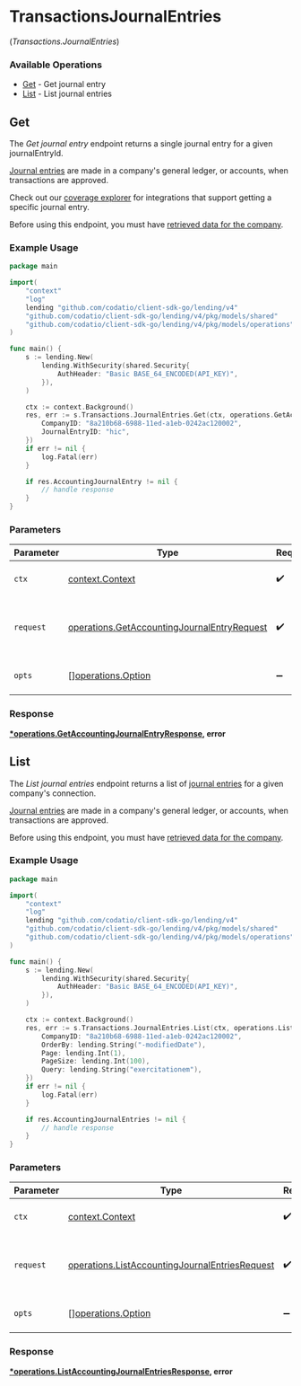 # TransactionsJournalEntries
(*Transactions.JournalEntries*)

### Available Operations

* [Get](#get) - Get journal entry
* [List](#list) - List journal entries

## Get

The *Get journal entry* endpoint returns a single journal entry for a given journalEntryId.

[Journal entries](https://docs.codat.io/lending-api#/schemas/JournalEntry) are  made in a company's general ledger, or accounts, when transactions are approved.

Check out our [coverage explorer](https://knowledge.codat.io/supported-features/accounting?view=tab-by-data-type&dataType=journalEntries) for integrations that support getting a specific journal entry.

Before using this endpoint, you must have [retrieved data for the company](https://docs.codat.io/lending-api#/operations/refresh-company-data).


### Example Usage

```go
package main

import(
	"context"
	"log"
	lending "github.com/codatio/client-sdk-go/lending/v4"
	"github.com/codatio/client-sdk-go/lending/v4/pkg/models/shared"
	"github.com/codatio/client-sdk-go/lending/v4/pkg/models/operations"
)

func main() {
    s := lending.New(
        lending.WithSecurity(shared.Security{
            AuthHeader: "Basic BASE_64_ENCODED(API_KEY)",
        }),
    )

    ctx := context.Background()
    res, err := s.Transactions.JournalEntries.Get(ctx, operations.GetAccountingJournalEntryRequest{
        CompanyID: "8a210b68-6988-11ed-a1eb-0242ac120002",
        JournalEntryID: "hic",
    })
    if err != nil {
        log.Fatal(err)
    }

    if res.AccountingJournalEntry != nil {
        // handle response
    }
}
```

### Parameters

| Parameter                                                                                                  | Type                                                                                                       | Required                                                                                                   | Description                                                                                                |
| ---------------------------------------------------------------------------------------------------------- | ---------------------------------------------------------------------------------------------------------- | ---------------------------------------------------------------------------------------------------------- | ---------------------------------------------------------------------------------------------------------- |
| `ctx`                                                                                                      | [context.Context](https://pkg.go.dev/context#Context)                                                      | :heavy_check_mark:                                                                                         | The context to use for the request.                                                                        |
| `request`                                                                                                  | [operations.GetAccountingJournalEntryRequest](../../models/operations/getaccountingjournalentryrequest.md) | :heavy_check_mark:                                                                                         | The request object to use for the request.                                                                 |
| `opts`                                                                                                     | [][operations.Option](../../models/operations/option.md)                                                   | :heavy_minus_sign:                                                                                         | The options for this request.                                                                              |


### Response

**[*operations.GetAccountingJournalEntryResponse](../../models/operations/getaccountingjournalentryresponse.md), error**


## List

The *List journal entries* endpoint returns a list of [journal entries](https://docs.codat.io/lending-api#/schemas/JournalEntry) for a given company's connection.

[Journal entries](https://docs.codat.io/lending-api#/schemas/JournalEntry) are  made in a company's general ledger, or accounts, when transactions are approved.

Before using this endpoint, you must have [retrieved data for the company](https://docs.codat.io/lending-api#/operations/refresh-company-data).
    

### Example Usage

```go
package main

import(
	"context"
	"log"
	lending "github.com/codatio/client-sdk-go/lending/v4"
	"github.com/codatio/client-sdk-go/lending/v4/pkg/models/shared"
	"github.com/codatio/client-sdk-go/lending/v4/pkg/models/operations"
)

func main() {
    s := lending.New(
        lending.WithSecurity(shared.Security{
            AuthHeader: "Basic BASE_64_ENCODED(API_KEY)",
        }),
    )

    ctx := context.Background()
    res, err := s.Transactions.JournalEntries.List(ctx, operations.ListAccountingJournalEntriesRequest{
        CompanyID: "8a210b68-6988-11ed-a1eb-0242ac120002",
        OrderBy: lending.String("-modifiedDate"),
        Page: lending.Int(1),
        PageSize: lending.Int(100),
        Query: lending.String("exercitationem"),
    })
    if err != nil {
        log.Fatal(err)
    }

    if res.AccountingJournalEntries != nil {
        // handle response
    }
}
```

### Parameters

| Parameter                                                                                                        | Type                                                                                                             | Required                                                                                                         | Description                                                                                                      |
| ---------------------------------------------------------------------------------------------------------------- | ---------------------------------------------------------------------------------------------------------------- | ---------------------------------------------------------------------------------------------------------------- | ---------------------------------------------------------------------------------------------------------------- |
| `ctx`                                                                                                            | [context.Context](https://pkg.go.dev/context#Context)                                                            | :heavy_check_mark:                                                                                               | The context to use for the request.                                                                              |
| `request`                                                                                                        | [operations.ListAccountingJournalEntriesRequest](../../models/operations/listaccountingjournalentriesrequest.md) | :heavy_check_mark:                                                                                               | The request object to use for the request.                                                                       |
| `opts`                                                                                                           | [][operations.Option](../../models/operations/option.md)                                                         | :heavy_minus_sign:                                                                                               | The options for this request.                                                                                    |


### Response

**[*operations.ListAccountingJournalEntriesResponse](../../models/operations/listaccountingjournalentriesresponse.md), error**

